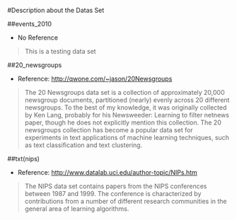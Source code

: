 #Description about the Datas Set

##events_2010
- No Reference

> This is a testing data set

##20_newsgroups
- Reference: http://qwone.com/~jason/20Newsgroups

> The 20 Newsgroups data set is a collection of approximately 20,000 newsgroup documents, partitioned (nearly) evenly across 20 different newsgroups. To the best of my knowledge, it was originally collected by Ken Lang, probably for his Newsweeder: Learning to filter netnews paper, though he does not explicitly mention this collection. The 20 newsgroups collection has become a popular data set for experiments in text applications of machine learning techniques, such as text classification and text clustering.

##txt(nips)
- Reference: http://www.datalab.uci.edu/author-topic/NIPs.htm

> The NIPS data set contains papers from the NIPS conferences between 1987 and 1999. The conference is characterized by contributions from a number of different research communities in the general area of learning algorithms.